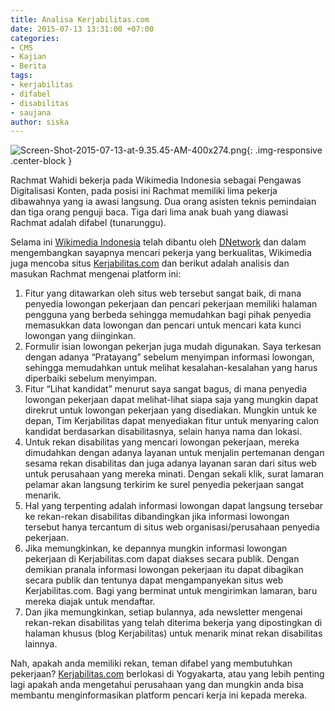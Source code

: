 ```yaml
---
title: Analisa Kerjabilitas.com
date: 2015-07-13 13:31:00 +07:00
categories:
- CMS
- Kajian
- Berita
tags:
- kerjabilitas
- difabel
- disabilitas
- saujana
author: siska
---
```


![Screen-Shot-2015-07-13-at-9.35.45-AM-400x274.png](/uploads/Screen-Shot-2015-07-13-at-9.35.45-AM-400x274.png){: .img-responsive .center-block }

Rachmat Wahidi bekerja pada Wikimedia Indonesia sebagai Pengawas Digitalisasi Konten, pada posisi ini Rachmat memiliki lima pekerja dibawahnya yang ia awasi langsung. Dua orang asisten teknis pemindaian dan tiga orang penguji baca. Tiga dari lima anak buah yang diawasi Rachmat adalah difabel (tunarunggu).

Selama ini [Wikimedia Indonesia](http://www.wikimedia.or.id/wiki/Lowongan_untuk_Penguji-baca_Halaman) telah dibantu oleh [DNetwork](http://www.dnetwork.net/testimonies/) dan dalam mengembangkan sayapnya mencari pekerja yang berkualitas, Wikimedia juga mencoba situs [Kerjabilitas.com](http://kerjabilitas.com/) dan berikut adalah analisis dan masukan Rachmat mengenai platform ini:

1. Fitur yang ditawarkan oleh situs web tersebut sangat baik, di mana penyedia lowongan pekerjaan dan pencari pekerjaan memiliki halaman pengguna yang berbeda sehingga memudahkan bagi pihak penyedia memasukkan data lowongan dan pencari untuk mencari kata kunci lowongan yang diinginkan.
2. Formulir isian lowongan pekerjan juga mudah digunakan. Saya terkesan dengan adanya “Pratayang” sebelum menyimpan informasi lowongan, sehingga memudahkan untuk melihat kesalahan-kesalahan yang harus diperbaiki sebelum menyimpan.
3. Fitur “Lihat kandidat” menurut saya sangat bagus, di mana penyedia lowongan pekerjaan dapat melihat-lihat siapa saja yang mungkin dapat direkrut untuk lowongan pekerjaan yang disediakan. Mungkin untuk ke depan, Tim Kerjabilitas dapat menyediakan fitur untuk menyaring calon kandidat berdasarkan disabilitasnya, selain hanya nama dan lokasi.
4. Untuk rekan disabilitas yang mencari lowongan pekerjaan, mereka dimudahkan dengan adanya layanan untuk menjalin pertemanan dengan sesama rekan disabilitas dan juga adanya layanan saran dari situs web untuk perusahaan yang mereka minati.
Dengan sekali klik, surat lamaran pelamar akan langsung terkirim ke surel penyedia pekerjaan sangat menarik.
5. Hal yang terpenting adalah informasi lowongan dapat langsung tersebar ke rekan-rekan disabilitas dibandingkan jika informasi lowongan tersebut hanya tercantum di situs web organisasi/perusahaan penyedia pekerjaan.
6. Jika memungkinkan, ke depannya mungkin informasi lowongan pekerjaan di Kerjabilitas.com dapat diakses secara publik. Dengan demikian pranala informasi lowongan pekerjaan itu dapat dibagikan secara publik dan tentunya dapat mengampanyekan situs web Kerjabilitas.com. Bagi yang berminat untuk mengirimkan lamaran, baru mereka diajak untuk mendaftar.
7. Dan jika memungkinkan, setiap bulannya, ada newsletter mengenai rekan-rekan disabilitas yang telah diterima bekerja yang dipostingkan di halaman khusus (blog Kerjabilitas) untuk menarik minat rekan disabilitas lainnya.

Nah, apakah anda memiliki rekan, teman difabel yang membutuhkan pekerjaan? [Kerjabilitas.com](http://kerjabilitas.com/) berlokasi di Yogyakarta, atau yang lebih penting lagi apakah anda mengetahui perusahaan yang dan mungkin anda bisa membantu menginformasikan platform pencari kerja ini kepada mereka.